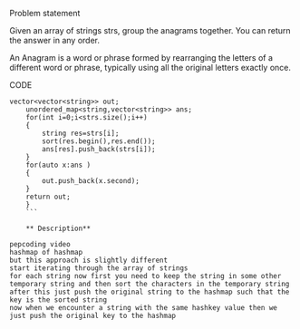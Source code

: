 Problem statement 

Given an array of strings strs, group the anagrams together. You can return the answer in any order.

An Anagram is a word or phrase formed by rearranging the letters of a different word or phrase, typically using all the original letters exactly once.

CODE

```
vector<vector<string>> out;
    unordered_map<string,vector<string>> ans;
    for(int i=0;i<strs.size();i++)
    {
        string res=strs[i];
        sort(res.begin(),res.end());
        ans[res].push_back(strs[i]);
    }
    for(auto x:ans )
    {
        out.push_back(x.second);
    }
    return out;
    }
    ```
    
    ** Description**
    
pepcoding video
hashmap of hashmap 
but this approach is slightly different 
start iterating through the array of strings 
for each string now first you need to keep the string in some other temporary string and then sort the characters in the temporary string after this just push the original string to the hashmap such that the key is the sorted string 
now when we encounter a string with the same hashkey value then we just push the original key to the hashmap 
